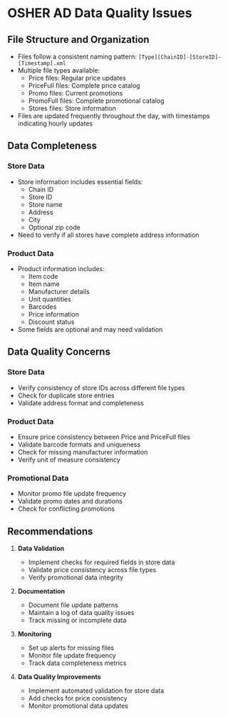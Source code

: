 # OSHER AD Data Quality Issues

## File Structure and Organization
- Files follow a consistent naming pattern: `[Type][ChainID]-[StoreID]-[Timestamp].xml`
- Multiple file types available:
  - Price files: Regular price updates
  - PriceFull files: Complete price catalog
  - Promo files: Current promotions
  - PromoFull files: Complete promotional catalog
  - Stores files: Store information
- Files are updated frequently throughout the day, with timestamps indicating hourly updates

## Data Completeness
### Store Data
- Store information includes essential fields:
  - Chain ID
  - Store ID
  - Store name
  - Address
  - City
  - Optional zip code
- Need to verify if all stores have complete address information

### Product Data
- Product information includes:
  - Item code
  - Item name
  - Manufacturer details
  - Unit quantities
  - Barcodes
  - Price information
  - Discount status
- Some fields are optional and may need validation

## Data Quality Concerns
### Store Data
- Verify consistency of store IDs across different file types
- Check for duplicate store entries
- Validate address format and completeness

### Product Data
- Ensure price consistency between Price and PriceFull files
- Validate barcode formats and uniqueness
- Check for missing manufacturer information
- Verify unit of measure consistency

### Promotional Data
- Monitor promo file update frequency
- Validate promo dates and durations
- Check for conflicting promotions

## Recommendations
1. **Data Validation**
   - Implement checks for required fields in store data
   - Validate price consistency across file types
   - Verify promotional data integrity

2. **Documentation**
   - Document file update patterns
   - Maintain a log of data quality issues
   - Track missing or incomplete data

3. **Monitoring**
   - Set up alerts for missing files
   - Monitor file update frequency
   - Track data completeness metrics

4. **Data Quality Improvements**
   - Implement automated validation for store data
   - Add checks for price consistency
   - Monitor promotional data updates 
